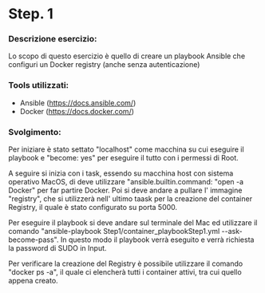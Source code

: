 
# Step. 1
### Descrizione esercizio:

Lo scopo di questo esercizio è quello di creare un playbook Ansible che configuri un Docker registry (anche senza autenticazione)

### Tools utilizzati:
- Ansible (https://docs.ansible.com/)
- Docker (https://docs.docker.com/)

### Svolgimento:

Per iniziare è stato settato "localhost" come macchina su cui eseguire il playbook e "become: yes" per eseguire il tutto con i permessi di Root.

A seguire si inizia con i task, essendo su macchina host con sistema operativo MacOS, di deve utilizzare "ansible.builtin.command: "open -a Docker" per far partire Docker. Poi si deve andare a pullare l' immagine "registry", che si utilizzerà nell' ultimo taask per la creazione del container Registry, il quale è stato configurato su porta 5000.

Per eseguire il playbook si deve andare sul terminale del Mac ed utilizzare il comando "ansible-playbook Step1/container_playbookStep1.yml --ask-become-pass". In questo modo il playbook verrà eseguito e verrà richiesta la password di SUDO in Input.

Per verificare la creazione del Registry è possibile utilizzare il comando "docker ps -a", il quale ci elencherà tutti i container attivi, tra cui quello appena creato.
